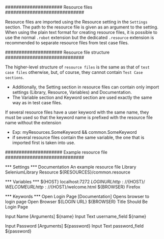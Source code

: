 #####################        Resource files        #############################

Resource files are imported using the Resource setting in the `Settings` section. The path to the resource file is given as an argument to the setting.
When using the plain text format for creating resource files, it is possible to use the normal `.robot` extension but the dedicated `.resource` extension is recommended to separate resource files from test case files.

#####################    Resource file structure   #############################

The higher-level structure of `resource files` is the same as that of `test case files` otherwise, but, of course, they cannot contain `Test Case sections`.
  + Additionally, the Setting section in resource files can contain only import settings (Library, Resource, Variables) and Documentation.
  + The Variable section and Keyword section are used exactly the same way as in test case files.

If several resource files have a user keyword with the same name, they must be used so that the keyword name is prefixed with the resource file name without the extension
  + Exp: myResources.SomeKeyword    &&    common.SomeKeyword
  + if several resource files contain the same variable, the one that is imported first is taken into use.


#####################   Example resource file      #############################

*** Settings ***
Documentation     An example resource file
Library           SeleniumLibrary
Resource          ${RESOURCES}/common.resource

*** Variables ***
${HOST}           localhost:7272
${LOGIN URL}      http://${HOST}/
${WELCOME URL}    http://${HOST}/welcome.html
${BROWSER}        Firefox

*** Keywords ***
Open Login Page
    [Documentation]    Opens browser to login page
    Open Browser    ${LOGIN URL}    ${BROWSER}
    Title Should Be    Login Page

Input Name
    [Arguments]    ${name}
    Input Text    username_field    ${name}

Input Password
    [Arguments]    ${password}
    Input Text    password_field    ${password}
